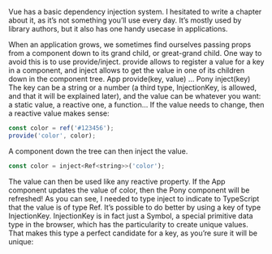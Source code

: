 Vue has a basic dependency injection system. I hesitated to write a chapter about it, as it’s not
something you’ll use every day. It’s mostly used by library authors, but it also has one handy usecase
in applications.

When an application grows, we sometimes find ourselves passing props from a component down to
its grand child, or great-grand child.
One way to avoid this is to use provide/inject. provide allows to register a value for a key in a
component, and inject allows to get the value in one of its children down in the component tree.
App provide(key, value)
...
Pony inject(key)
The key can be a string or a number (a third type, InjectionKey, is allowed, and that it will be
explained later), and the value can be whatever you want: a static value, a reactive one, a
function… If the value needs to change, then a reactive value makes sense:

```js
const color = ref('#123456');
provide('color', color);
```

A component down the tree can then inject the value.

```js
const color = inject<Ref<string>>('color');
```

The value can then be used like any reactive property. If the App component updates the value of
color, then the Pony component will be refreshed!
As you can see, I needed to type inject to indicate to TypeScript that the value is of type
Ref<string>. It’s possible to do better by using a key of type InjectionKey<T>. InjectionKey is in fact
just a Symbol, a special primitive data type in the browser, which has the particularity to create
unique values. That makes this type a perfect candidate for a key, as you’re sure it will be unique:

